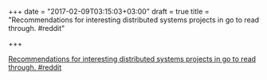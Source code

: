+++
date = "2017-02-09T03:15:03+03:00"
draft = true
title = "Recommendations for interesting distributed systems projects in go to read through.  #reddit"

+++

<p><a href="https://t.co/A5grWqTfbK">Recommendations for interesting distributed systems projects in go to read through.  #reddit</a></p>
